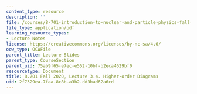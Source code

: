 ```yaml
---
content_type: resource
description: ''
file: /courses/8-701-introduction-to-nuclear-and-particle-physics-fall-2020/2f7329ea7faa8c8ba3b2dd3bad62a6cd_MIT8_701f20_lec3.4.pdf
file_type: application/pdf
learning_resource_types:
- Lecture Notes
license: https://creativecommons.org/licenses/by-nc-sa/4.0/
ocw_type: OCWFile
parent_title: Lecture Slides
parent_type: CourseSection
parent_uid: 75ab9f65-e7ec-e552-10bf-b2eca4629bf0
resourcetype: Document
title: 8.701 Fall 2020, Lecture 3.4. Higher-order Diagrams
uid: 2f7329ea-7faa-8c8b-a3b2-dd3bad62a6cd
---
```

